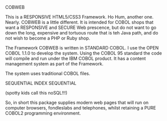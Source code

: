 COBWEB

This is a RESPONSIVE HTML5/CSS3 Framework.
Ho Hum, another one.  Nearly.  COBWEB is a little different.  It is intended for COBOL shops that want a RESPONSIVE and SECURE Web prescence, but do not want to go down the long, expensive and tortuous route that is teh Java path, and do not wish to become a PHP or Ruby shop.

The Framework COBWEB is written in STANDARD COBOL.  I use the OPEN COBOL 1.1.0 to develop the system.  Using the COBOL 95 standard the code will compile and run under the IBM COBOL product.  It has a content management system as part of the Framework.

The system uses traditional COBOL files.

SEQUENTIAL
INDEX SEQUENTIAL

(spotty kids call this noSQL!!!)

So, in short this package supplies modern web pages that will run on computer browsers, fondleslabs and telephones, whilst retaining a PURE COBOL2 programming environment.



